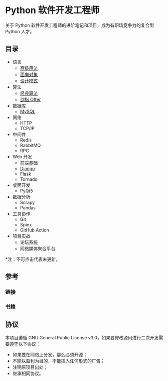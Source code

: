 # Python 软件开发工程师

关于 Python 软件开发工程师的进阶笔记和项目，成为有职场竞争力的复合型 Python 人才。

## 目录

* 语言
  * [高级用法](Advanced/README.md)
  * [面向对象](OOP/README.md)
  * [设计模式](DesignPatterns/README.md)
* 算法
  * [经典算法](ClassicalAlgorithm/README.md)
  * [剑指 Offer](SwordFingerOffer/README.md)
* 数据库
  * [MySQL](MySQL/README.md)
* 网络
  * HTTP
  * TCP/IP
* 中间件
  * Redis
  * RabbitMQ
  * RPC
* Web 开发
  * 前端基础
  * [Django](Django/README.md)
  * Flask
  * Tornado
* 桌面开发
  * [PyQt5](PyQt5/README.md)
* 数据分析
  * Scrapy
  * Pandas
* 工具协作
  * Git
  * Spinx
  * GitHub Action
* 项目实战
  * 论坛系统
  * 网络媒体聚合平台

*注：不可点击代表未更新。

## 参考

### 链接

### 书籍

## 协议

本项目遵循 GNU General Public License v3.0，如果要修改源码进行二次开发需要遵守以下协议：

* 如果要在网络上分发，那么必须开源；
* 不能以盈利为目的，不能插入任何形式的广告；
* 注明原项目出处；
* 继承相同协议。
